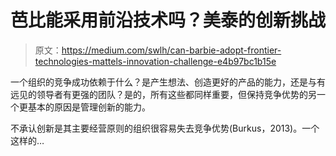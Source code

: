 # 芭比能采用前沿技术吗？美泰的创新挑战

> 原文：<https://medium.com/swlh/can-barbie-adopt-frontier-technologies-mattels-innovation-challenge-e4b97bc1b15e>

一个组织的竞争成功依赖于什么？是产生想法、创造更好的产品的能力，还是与有远见的领导者有更强的团队？是的，所有这些都同样重要，但保持竞争优势的另一个更基本的原因是管理创新的能力。

不承认创新是其主要经营原则的组织很容易失去竞争优势(Burkus，2013)。一个这样的…